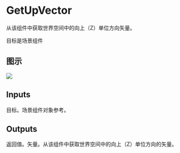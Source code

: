 # GetUpVector

从该组件中获取世界空间中的向上（Z）单位方向矢量。

目标是场景组件

## 图示

![]($-20221218-21151534.png)

## Inputs

目标。场景组件对象参考。  

## Outputs

返回值。矢量。从该组件中获取世界空间中的向上（Z）单位方向的矢量。
